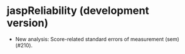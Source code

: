 # jaspReliability (development version)

- New analysis: Score-related standard errors of measurement (sem) (#210).

